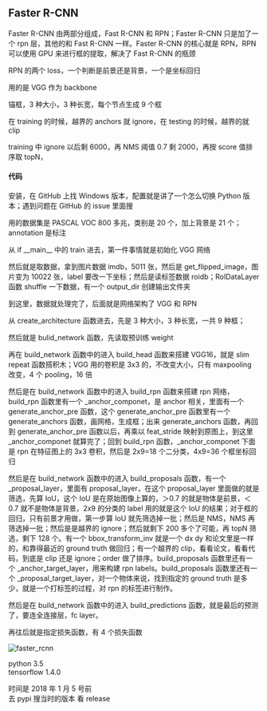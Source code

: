 
## Faster R-CNN  

Faster R-CNN 由两部分组成，Fast R-CNN 和 RPN；Faster R-CNN 只是加了一个 rpn 层，其他的和 Fast R-CNN 一样。Faster R-CNN 的核心就是 RPN，RPN 可以使用 GPU 来进行框的提取，解决了 Fast R-CNN 的瓶颈  

RPN 的两个 loss，一个判断是前景还是背景，一个是坐标回归  

用的是 VGG 作为 backbone  

锚框，3 种大小，3 种长宽，每个节点生成 9 个框  

在 training 的时候，越界的 anchors 就 ignore，在 testing 的时候，越界的就 clip  

training 中 ignore 以后剩 6000，再 NMS 阈值 0.7 剩 2000，再按 score 值排序取 topN，

#### 代码  

安装，在 GitHub 上找 Windows 版本，配置就是讲了一个怎么切换 Python 版本；遇到问题在 GitHub 的 issue 里面搜  

用的数据集是 PASCAL VOC 800 多兆，类别是 20 个，加上背景是 21 个；annotation 是标注  

从 if \_\_main__ 中的 train 进去，第一件事情就是初始化 VGG 网络  

然后就是取数据，拿到图片数据 imdb，5011 张，然后是 get_flipped_image，图片变为 10022 张，label 要改一下坐标；然后是读标签数据 roidb；RoIDataLayer 函数 shuffle 一下数据，有一个 output_dir 创建输出文件夹  

到这里，数据就处理完了，后面就是网络架构了 VGG 和 RPN  

从 create_architecture 函数进去，先是 3 种大小，3 种长宽，一共 9 种框；  

然后就是 bulid_network 函数，先读取预训练 weight

再在 build_network 函数中的进入 build_head 函数来搭建 VGG16，就是 slim repeat 函数搭积木；VGG 用的卷积是 3x3 的，不改变大小，只有 maxpooling 改变，4 个 pooling，16 倍  

然后是在 build_network 函数中的进入 build_rpn 函数来搭建 rpn 网络，build_rpn 函数里有一个 \_anchor_componet，是 anchor 相关，里面有一个 generate_anchor_pre 函数，这个 generate_anchor_pre 函数里有一个 generate_anchors 函数，画网格，生成框；出来 generate_anchors 函数，再回到 generate_anchor_pre 函数以后，再乘以 feat_stride 映射到原图上，到这里 \_anchor_componet 就算完了；回到 build_rpn 函数，\_anchor_componet 下面是 rpn 在特征图上的 3x3 卷积，然后是 2x9=18 个二分类，4x9=36 个框坐标回归  

然后是在 build_network 函数中的进入 build_proposals 函数，有一个 \_proposal_layer，里面有 proposal_layer，在这个 proposal_layer 里面做的就是筛选，先算 IoU，这个 IoU 是在原始图像上算的，＞0.7 的就是物体是前景，＜0.7 就不是物体是背景，2x9 的分类的 label 用的就是这个 IoU 的结果；对于框的回归，只有前景才用做，第一步算 IoU 就先筛选掉一批；然后是 NMS，NMS 再筛选掉一批；然后是是越界的 ignore；然后就剩下 200 多个了可能，再 topN 筛选，剩下 128 个。有一个 bbox_transform_inv 就是一个 dx dy 和论文里是一样的，和靠得最近的 ground truth 做回归；有一个越界的 clip，看看论文，看看代码，到底是 clip 还是 ignore；order 做了排序。build_proposals 函数里还有一个 \_anchor_target_layer，用来构建 rpn labels。build_proposals 函数里还有一个 \_proposal_target_layer，对一个物体来说，找到指定的 ground truth 是多少，就是一个打标签的过程，对 rpn 的标签进行制作。  


然后是在 build_network 函数中的进入 build_predictions 函数，就是最后的预测了，要连全连接层，fc layer。  

再往后就是指定损失函数，有 4 个损失函数  

![faster_rcnn](https://github.com/yananma/xiangmu/blob/master/RCNN%E7%B3%BB%E5%88%97/faster_rcnn.png)



python 3.5  
tensorflow 1.4.0  

时间是 2018 年 1 月 5 号前  
去 pypi 搜当时的版本 看 release   
